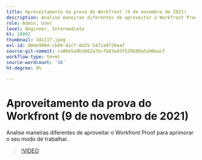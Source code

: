 ```yaml
---
title: Aproveitamento da prova do Workfront (9 de novembro de 2021)
description: Analise maneiras diferentes de aproveitar o Workfront Proof para aprimorar o seu modo de trabalhar.
role: Admin, User
level: Beginner, Intermediate
kt: 10002
thumbnail: 341217.jpeg
exl-id: 80de990d-cb09-41cf-8d25-5471a9726eaf
source-git-commit: ca06e5a8b1602a7bcfb83a43f529680a5a96bacf
workflow-type: tm+mt
source-wordcount: '38'
ht-degree: 0%

---
```


# Aproveitamento da prova do Workfront (9 de novembro de 2021)

Analise maneiras diferentes de aproveitar o Workfront Proof para aprimorar o seu modo de trabalhar.

>[!VIDEO](https://video.tv.adobe.com/v/341217/?quality=12&learn=on)
